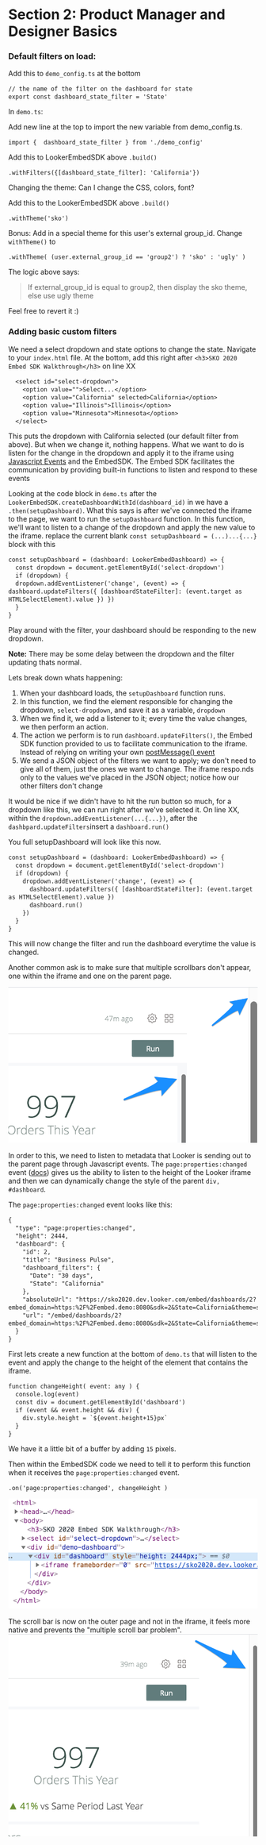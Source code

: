 


# Section 2: Product Manager and Designer Basics

### Default filters on load:

Add this to `demo_config.ts` at the bottom

```
// the name of the filter on the dashboard for state
export const dashboard_state_filter = 'State'
```

In `demo.ts`:

Add new line at the top to import the new variable from demo_config.ts.

```
import {  dashboard_state_filter } from './demo_config'
```

Add this to LookerEmbedSDK above `.build()`


```
.withFilters({[dashboard_state_filter]: 'California'})

```


Changing the theme: Can I change the CSS, colors, font?

Add this to the LookerEmbedSDK above `.build()`

```
.withTheme('sko')
```

Bonus: Add in a special theme for this user's external group_id. Change `withTheme()` to

```
.withTheme( (user.external_group_id == 'group2') ? 'sko' : 'ugly' )
```
The logic above says:
> If external\_group_id is equal to group2, then display the sko theme, else use ugly theme

Feel free to revert it :)

### Adding basic custom filters
We need a select dropdown and state options to change the state. Navigate to your `index.html` file. At the bottom, add this right after `<h3>SKO 2020 Embed SDK Walkthrough</h3>` on line XX

```
  <select id="select-dropdown">
    <option value="">Select...</option>
    <option value="California" selected>California</option>
    <option value="Illinois">Illinois</option>
    <option value="Minnesota">Minnesota</option>
  </select>
```

This puts the dropdown with California selected (our default filter from above). But when we change it, nothing happens. What we want to do is listen for the change in the dropdown and apply it to the iframe using [Javascript Events](https://docs.looker.com/reference/embedding/embed-javascript-events) and the EmbedSDK. The Embed SDK facilitates the communication by providing built-in functions to listen and respond to these events

Looking at the code block in `demo.ts` after the `LookerEmbedSDK.createDashboardWithId(dashboard_id)`  in we have a `.then(setupDashboard)`. What this says is after we've connected the iframe to the page, we want to run the `setupDashboard` function. In this function, we'll want to listen to a change of the dropdown and apply the new value to the iframe. replace the current blank `const setupDashboard = (...)...{...}` block with this

```
const setupDashboard = (dashboard: LookerEmbedDashboard) => {
  const dropdown = document.getElementById('select-dropdown')
  if (dropdown) {
  dropdown.addEventListener('change', (event) => { dashboard.updateFilters({ [dashboardStateFilter]: (event.target as HTMLSelectElement).value }) })
  }
}
```

Play around with the filter, your dashboard should be responding to the new dropdown.

**Note:** There may be some delay between the dropdown and the filter updating thats normal.

Lets break down whats happening:

1. When your dashboard loads, the `setupDashboard` function runs.
2. In this function, we find the element responsible for changing the dropdown, `select-dropdown`, and save it as a variable, `dropdown`
3. When we find it, we add a listener to it; every time the value changes, we then perform an action.
4. The action we perform is to run `dashboard.updateFilters()`, the Embed SDK function provided to us to facilitate communication to the iframe. Instead of relying on writing your own [postMessage() event](https://docs.looker.com/reference/embedding/embed-javascript-events#posting_the_request_to_the_iframes_contentwindow_property)
5. We send a JSON object of the filters we want to apply; we don't need to give all of them, just the ones we want to change. The iframe respo.nds only to the values we've placed in the JSON object; notice how our other filters don't change

It would be nice if we didn't have to hit the run button so much, for a dropdown like this, we can run right after we've selected it. On line XX, within the `dropdown.addEventListener(...{...})`, after the `dashbpard.updateFilters`insert a `dashboard.run()`

You full setupDashboard will look like this now.

```
const setupDashboard = (dashboard: LookerEmbedDashboard) => {
  const dropdown = document.getElementById('select-dropdown')
  if (dropdown) {
    dropdown.addEventListener('change', (event) => {
      dashboard.updateFilters({ [dashboardStateFilter]: (event.target as HTMLSelectElement).value })
      dashboard.run()
    })
  }
}
```

This will now change the filter and run the dashboard everytime the value is changed.

Another common ask is to make sure that multiple scrollbars don't appear, one within the iframe and one on the parent page.

![HTML height](https://github.com/bryan-at-looker/embed-sdk-sko-markdown/blob/master/images/section2-height-scroll-before.png?raw=true)

In order to this, we need to listen to metadata that Looker is sending out to the parent page through Javascript events. The `page:properties:changed` event ([docs](https://docs.looker.com/reference/embedding/embed-javascript-events#page:properties:changed)) gives us the ability to listen to the height of the Looker iframe and then we can dynamically change the style of the parent `div, #dashboard`.

The `page:properties:changed` event looks like this:

```
{
  "type": "page:properties:changed",
  "height": 2444,
  "dashboard": {
    "id": 2,
    "title": "Business Pulse",
    "dashboard_filters": {
      "Date": "30 days",
      "State": "California"
    },
    "absoluteUrl": "https://sko2020.dev.looker.com/embed/dashboards/2?embed_domain=https:%2F%2Fembed.demo:8080&sdk=2&State=California&theme=sko&Date=30%20days&filter_config=%7B%22Date%22:%5B%7B%22type%22:%22past%22,%22values%22:%5B%7B%22constant%22:%2230%22,%22unit%22:%22day%22%7D,%7B%7D%5D,%22id%22:0%7D%5D,%22State%22:%5B%7B%22type%22:%22%3D%22,%22values%22:%5B%7B%22constant%22:%22California%22%7D,%7B%7D%5D,%22id%22:1%7D%5D%7D",
    "url": "/embed/dashboards/2?embed_domain=https:%2F%2Fembed.demo:8080&sdk=2&State=California&theme=sko&Date=30%20days&filter_config=%7B%22Date%22:%5B%7B%22type%22:%22past%22,%22values%22:%5B%7B%22constant%22:%2230%22,%22unit%22:%22day%22%7D,%7B%7D%5D,%22id%22:0%7D%5D,%22State%22:%5B%7B%22type%22:%22%3D%22,%22values%22:%5B%7B%22constant%22:%22California%22%7D,%7B%7D%5D,%22id%22:1%7D%5D%7D"
  }
}
```

First lets create a new function at the bottom of `demo.ts` that will listen to the event and apply the change to the height of the element that contains the iframe.

```
function changeHeight( event: any ) {
  console.log(event)
  const div = document.getElementById('dashboard')
  if (event && event.height && div) {
    div.style.height = `${event.height+15}px`
  }
}
```

We have it a little bit of a buffer by adding `15` pixels.

Then within the EmbedSDK code we need to tell it to perform this function when it receives the `page:properties:changed` event.

```
.on('page:properties:changed', changeHeight )
```



![HTML height](https://github.com/bryan-at-looker/embed-sdk-sko-markdown/blob/master/images/section2-height-html.png?raw=true)

The scroll bar is now on the outer page and not in the iframe, it feels more native and prevents the "multiple scroll bar problem".
![HTML height](https://github.com/bryan-at-looker/embed-sdk-sko-markdown/blob/master/images/section2-height-scroll-after.png?raw=true)
